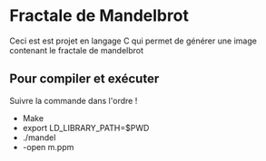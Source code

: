 # Fractale de Mandelbrot

Ceci est est projet en langage C qui permet de générer une image contenant le fractale de mandelbrot

## Pour compiler et exécuter

Suivre la commande dans l'ordre !

- Make
- export LD_LIBRARY_PATH=$PWD
- ./mandel
- -open m.ppm 



